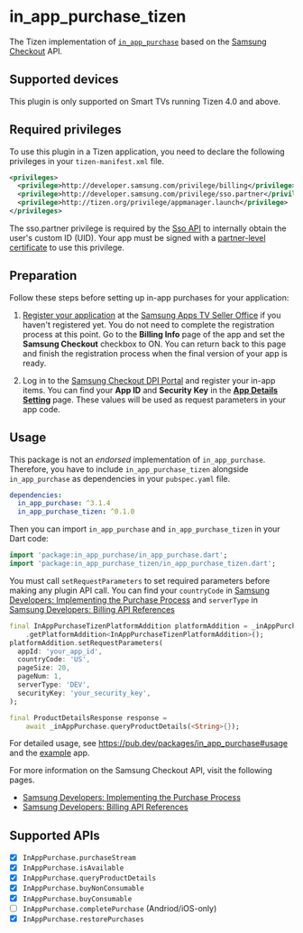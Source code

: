 # in_app_purchase_tizen

The Tizen implementation of [`in_app_purchase`](https://pub.dev/packages/in_app_purchase) based on the [Samsung Checkout](https://developer.samsung.com/smarttv/develop/guides/samsung-checkout/samsung-checkout.html) API.

## Supported devices

This plugin is only supported on Smart TVs running Tizen 4.0 and above.

## Required privileges

To use this plugin in a Tizen application, you need to declare the following privileges in your `tizen-manifest.xml` file.

```xml
<privileges>
  <privilege>http://developer.samsung.com/privilege/billing</privilege>
  <privilege>http://developer.samsung.com/privilege/sso.partner</privilege>
  <privilege>http://tizen.org/privilege/appmanager.launch</privilege>
</privileges>
```

The sso.partner privilege is required by the [Sso API](https://developer.samsung.com/smarttv/develop/api-references/samsung-product-api-references/sso-api.html) to internally obtain the user's custom ID (UID). Your app must be signed with a [partner-level certificate](https://docs.tizen.org/application/dotnet/get-started/certificates/creating-certificates) to use this privilege.

## Preparation

Follow these steps before setting up in-app purchases for your application:

1. [Register your application](https://github.com/flutter-tizen/flutter-tizen/blob/master/doc/publish-app.md) at the [Samsung Apps TV Seller Office](https://seller.samsungapps.com/tv) if you haven't registered yet. You do not need to complete the registration process at this point. Go to the **Billing Info** page of the app and set the **Samsung Checkout** checkbox to ON. You can return back to this page and finish the registration process when the final version of your app is ready.

2. Log in to the [Samsung Checkout DPI Portal](https://dpi.samsungcheckout.com) and register your in-app items. You can find your **App ID** and **Security Key** in the [**App Details Setting**](https://dpi.samsungcheckout.com/settings/appdetails) page. These values will be used as request parameters in your app code.

## Usage

This package is not an _endorsed_ implementation of `in_app_purchase`. Therefore, you have to include `in_app_purchase_tizen` alongside `in_app_purchase` as dependencies in your `pubspec.yaml` file.

```yaml
dependencies:
  in_app_purchase: ^3.1.4
  in_app_purchase_tizen: ^0.1.0
```

Then you can import `in_app_purchase` and `in_app_purchase_tizen` in your Dart code:

```dart
import 'package:in_app_purchase/in_app_purchase.dart';
import 'package:in_app_purchase_tizen/in_app_purchase_tizen.dart';
```

You must call `setRequestParameters` to set required parameters before making any plugin API call.
You can find your `countryCode` in [Samsung Developers: Implementing the Purchase Process](https://developer.samsung.com/smarttv/develop/guides/samsung-checkout/implementing-the-purchase-process.html#Country-and-Currency-Codes) and `serverType` in [Samsung Developers: Billing API References](https://developer.samsung.com/smarttv/develop/api-references/samsung-product-api-references/billing-api.html#1.-Type-Definitions)

```dart
final InAppPurchaseTizenPlatformAddition platformAddition = _inAppPurchase
    .getPlatformAddition<InAppPurchaseTizenPlatformAddition>();
platformAddition.setRequestParameters(
  appId: 'your_app_id',
  countryCode: 'US',
  pageSize: 20,
  pageNum: 1,
  serverType: 'DEV',
  securityKey: 'your_security_key',
);

final ProductDetailsResponse response =
    await _inAppPurchase.queryProductDetails(<String>{});
```

For detailed usage, see https://pub.dev/packages/in_app_purchase#usage and the [example](example/lib) app.

For more information on the Samsung Checkout API, visit the following pages.

- [Samsung Developers: Implementing the Purchase Process](https://developer.samsung.com/smarttv/develop/guides/samsung-checkout/implementing-the-purchase-process.html)
- [Samsung Developers: Billing API References](https://developer.samsung.com/smarttv/develop/api-references/samsung-product-api-references/billing-api.html)

## Supported APIs

- [x] `InAppPurchase.purchaseStream`
- [x] `InAppPurchase.isAvailable`
- [x] `InAppPurchase.queryProductDetails`
- [x] `InAppPurchase.buyNonConsumable`
- [x] `InAppPurchase.buyConsumable`
- [ ] `InAppPurchase.completePurchase` (Andriod/iOS-only)
- [x] `InAppPurchase.restorePurchases`
